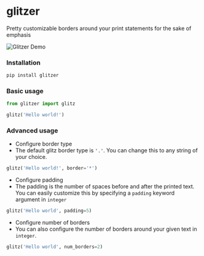 # glitzer
Pretty customizable borders around your print statements for the sake of emphasis

![Glitzer Demo](https://media.giphy.com/media/3og0ID4Eh1rSYGVNRe/giphy.gif)

### Installation
```python 
pip install glitzer
```

### Basic usage
```python 
from glitzer import glitz

glitz('Hello world!')
```

### Advanced usage
+ Configure border type
+ The default glitz border type is `'.'`. You can change this to any string of your choice.
```python
glitz('Hello world!', border='*')
```

+ Configure padding
+ The padding is the number of spaces before and after the printed text. You can easily customize this by specifying a `padding` keyword argument in `integer`
```python
glitz('Hello world', padding=5)
```

+ Configure number of borders
+ You can also configure the number of borders around your given text in `integer`.
```python
glitz('Hello world', num_borders=2)
```